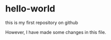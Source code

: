 # hello-world
this is my first repository on github

However, I have made some changes in this file.
